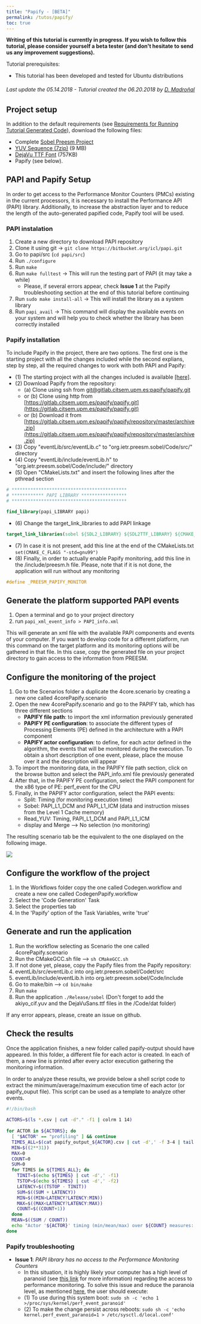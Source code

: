 ```yaml
---
title: "Papify - [BETA]"
permalink: /tutos/papify/
toc: true
---
```


**Writing of this tutorial is currently in progress. If you wish to follow this tutorial, please consider yourself a beta tester (and don't hesitate to send us any improvement suggestions).**

Tutorial prerequisites:
*   This tutorial has been developed and tested for Ubuntu distributions

###### Last update the 05.14.2018 -  Tutorial created the 06.20.2018 by [D. Madroñal](mailto:daniel.madronal@upm.es)

## Project setup

In addition to the default requirements (see [Requirements for Running Tutorial Generated Code](/tutos/intro/#requirements-for-running-tutorial-generated-code)), download the following files:

*   Complete [Sobel Preesm Project](/assets/tutos/parasobel/tutorial1_result.zip)
*   [YUV Sequence (7zip)](/assets/downloads/akiyo_cif.7z) (9 MB)
*   [DejaVu TTF Font](/assets/downloads/DejaVuSans.ttf) (757KB)
*   Papify (see below).

## PAPI and Papify Setup

In order to get access to the Performance Monitor Counters (PMCs) existing in the current processors, it is necessary to install the Performance API (PAPI) library. Additionally, to increase the abstraction layer and to reduce the length of the auto-generated papified code, Papify tool will be used.

### PAPI instalation

1.  Create a new directory to download PAPI repository
2.  Clone it using git -> ```git clone https://bitbucket.org/icl/papi.git```
3.  Go to papi/src (```cd papi/src```)
4.  Run ```./configure```
5.  Run ```make```
6.  Run ```make fulltest``` -> This will run the testing part of PAPI (it may take a while)
    - Please, if several errors appear, check **Issue 1** at the Papify troubleshooting section at the end of this tutorial before continuing
8.  Run ```sudo make install-all``` -> This will install the library as a system library
9.  Run ```papi_avail``` -> This command will display the available events on your system and will help you to check whether the library has been correctly installed

### Papify installation

To include Papify in the project, there are two options. The first one is the starting project with all the changes included while the second explians, step by step, all the required changes to work with both PAPI and Papify:


- (1) The starting project with all the changes included is available [\[here\]](/assets/tutos/papify/org.ietr.preesm.sobel_PapifyTutorial.zip).
- (2) Download Papify from the repository:
  - (a) Clone using ssh from [git@gitlab.citsem.upm.es:papify/papify.git](git@gitlab.citsem.upm.es:papify/papify.git)
  - or (b) Clone using http from [https://gitlab.citsem.upm.es/papify/papify.git](https://gitlab.citsem.upm.es/papify/papify.git)
  - or (b) Download it from [https://gitlab.citsem.upm.es/papify/papify/repository/master/archive.zip](https://gitlab.citsem.upm.es/papify/papify/repository/master/archive.zip)
- (3) Copy "eventLib/src/eventLib.c" to "org.ietr.preesm.sobel/Code/src/" directory
- (4) Copy "eventLib/include/eventLib.h" to "org.ietr.preesm.sobel/Code/include/" directory
- (5) Open "CMakeLists.txt" and insert the following lines after the pthread section 

```cmake
# *******************************************
# ************ PAPI LIBRARY *****************
# *******************************************

find_library(papi_LIBRARY papi)
```

- (6) Change the target\_link\_libraries to add PAPI linkage 

```cmake
target_link_libraries(sobel ${SDL2_LIBRARY} ${SDL2TTF_LIBRARY} ${CMAKE_THREAD_LIBS_INIT} ${papi_LIBRARY})
```

- (7) In case it is not present, add this line at the end of the CMakeLists.txt ```set(CMAKE_C_FLAGS "-std=gnu99")```
- (8) Finally, in order to actually enable Papify monitoring, add this line in the /include/preesm.h file. Please, note that if it is not done, the application will run without any monitoring

```c
#define _PREESM_PAPIFY_MONITOR
```

## Generate the platform supported PAPI events

1.  Open a terminal and go to your project directory
2.  run ```papi_xml_event_info > PAPI_info.xml```

This will generate an xml file with the available PAPI components and events of your computer. If you want to develop code for a different platform, run this command on the target platform and its monitoring options will be gathered in that file. In this case, copy the generated file on your project directory to gain access to the information from PREESM.

## Configure the monitoring of the project

1.  Go to the Scenarios folder a duplicate the 4core.scenario by creating a new one called 4corePapify.scenario
2.  Open the new 4corePapify.scenario and go to the PAPIFY tab, which has three different sections
    - **PAPIFY file path**: to import the xml information previously generated
    - **PAPIFY PE configuration**: to associate the different types of Processing Elements (PE) defined in the architecture with a PAPI component
    - **PAPIFY actor configuration**: to define, for each actor defined in the algorithm, the events that will be monitored during the execution. To obtain a short description of one event, please, place the mouse over it and the description will appear
3.  To import the monitoring data, in the PAPIFY file path section, click on the browse button and select the PAPI\_info.xml file previously generated
4.  After that, in the PAPIFY PE configuration, select the PAPI component for the x86 type of PE: perf_event for the CPU
5.  Finally, in the PAPIFY actor configuration, select the PAPI events:
    - Split: Timing (for monitoring execution time)
    - Sobel: PAPI\_L1\_DCM and PAPI\_L1_ICM (data and instruction misses from the Level 1 Cache memory)
    - Read\_YUV: Timing, PAPI\_L1\_DCM and PAPI\_L1\_ICM
    - display and Merge --> No selection (no monitoring)

The resulting scenario tab be the equivalent to the one displayed on the following image.

![](/assets/tutos/papify/scenarioPapify2D.png)

## Configure the workflow of the project

1.  In the Workflows folder copy the one called Codegen.workflow and create a new one called CodegenPapify.workflow
2.  Select the 'Code Generation' Task
3.	Select the properties tab
4.	In the 'Papify' option of the Task Variables, write 'true'

## Generate and run the application

1.  Run the workflow selecting as Scenario the one called 4corePapify.scenario
2.  Run the CMakeGCC.sh file --> ```sh CMakeGCC.sh```
3.  If not done yet, please, copy the Papify files from the Papify repository:
4.  eventLib/src/eventLib.c into org.ietr.preesm.sobel/Codet/src
5.  eventLib/include/eventLib.h into org.ietr.preesm.sobel/Code/include
6.  Go to make/bin --> ```cd bin/make```
7.  Run ```make```
8.  Run the application ```./Release/sobel``` (Don't forget to add the akiyo_cif.yuv and the DejaVuSans.ttf files in the /Code/dat folder)

If any error appears, please, create an issue on github.

## Check the results

Once the application finishes, a new folder called papify-output should have appeared. In this folder, a different file for each actor is created. In each of them, a new line is printed after every actor execution gathering the monitoring information.

In order to analyze these results, we provide below a shell script code to extract the minimum/average/maximum execution time of each actor (or papify_ouput file). This script can be used as a template to analyze other events.

```bash
#!/bin/bash
 
ACTORS=$(ls *.csv | cut -d"." -f1 | colrm 1 14)
 
for ACTOR in ${ACTORS}; do
  [ "$ACTOR" == "profiling" ] && continue
  TIMES_ALL=$(cat papify_output_${ACTOR}.csv | cut -d',' -f 3-4 | tail -n +2)
  MIN=$((2**31))
  MAX=0
  COUNT=0
  SUM=0
  for TIMES in ${TIMES_ALL}; do
    TINIT=$(echo ${TIMES} | cut -d',' -f1)
    TSTOP=$(echo ${TIMES} | cut -d',' -f2)
    LATENCY=$((TSTOP - TINIT))
    SUM=$((SUM + LATENCY))
    MIN=$((MIN>LATENCY?LATENCY:MIN))
    MAX=$((MAX<LATENCY?LATENCY:MAX))
    COUNT=$((COUNT+1))
  done
  MEAN=$((SUM / COUNT))
  echo "Actor '${ACTOR}' timing (min/mean/max) over ${COUNT} measures: $MIN / $MEAN / $MAX"
done
```
### Papify troubleshooting

- **Issue 1**: *PAPI library has no access to the Performance Monitoring Counters*
	- In this situation, it is highly likely your computer has a high level of paranoid (see [this link](https://linuxsecurity.expert/kb/sysctl/kernel_perf_event_paranoid/) for more information) regarding the access to performance monitoring. To solve this issue and reduce the paranoia level, as mentioned [here](https://superuser.com/questions/980632/run-perf-without-root-rights), the user should execute:
	- (1) To use during this system boot: ```sudo sh -c 'echo 1 >/proc/sys/kernel/perf_event_paranoid'```
	- (2) To make the change persist across reboots: ```sudo sh -c 'echo kernel.perf_event_paranoid=1 > /etc/sysctl.d/local.conf'```


